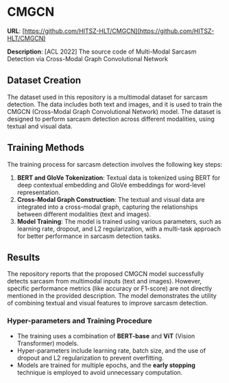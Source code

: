 # CMGCN
**URL**: [https://github.com/HITSZ-HLT/CMGCN](https://github.com/HITSZ-HLT/CMGCN)

**Description**: [ACL 2022] The source code of Multi-Modal Sarcasm Detection via Cross-Modal Graph Convolutional Network

## Dataset Creation
The dataset used in this repository is a multimodal dataset for sarcasm detection. The data includes both text and images, and it is used to train the CMGCN (Cross-Modal Graph Convolutional Network) model. The dataset is designed to perform sarcasm detection across different modalities, using textual and visual data.

## Training Methods
The training process for sarcasm detection involves the following key steps:
1. **BERT and GloVe Tokenization**: Textual data is tokenized using BERT for deep contextual embedding and GloVe embeddings for word-level representation.
2. **Cross-Modal Graph Construction**: The textual and visual data are integrated into a cross-modal graph, capturing the relationships between different modalities (text and images).
3. **Model Training**: The model is trained using various parameters, such as learning rate, dropout, and L2 regularization, with a multi-task approach for better performance in sarcasm detection tasks.

## Results
The repository reports that the proposed CMGCN model successfully detects sarcasm from multimodal inputs (text and images). However, specific performance metrics (like accuracy or F1-score) are not directly mentioned in the provided description. The model demonstrates the utility of combining textual and visual features to improve sarcasm detection.

### Hyper-parameters and Training Procedure
- The training uses a combination of **BERT-base** and **ViT** (Vision Transformer) models.
- Hyper-parameters include learning rate, batch size, and the use of dropout and L2 regularization to prevent overfitting.
- Models are trained for multiple epochs, and the **early stopping** technique is employed to avoid unnecessary computation.
